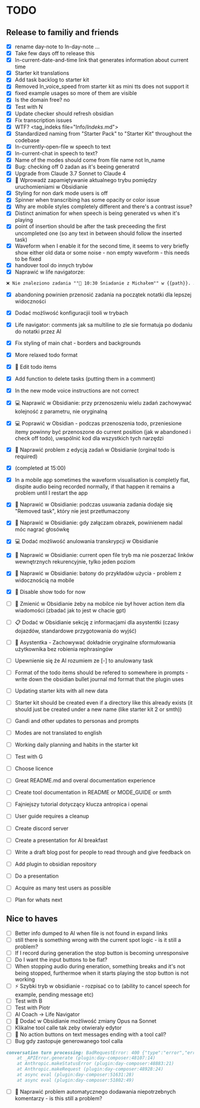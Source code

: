# TODO

## Release to familiy and friends
- [x] rename day-note to ln-day-note ...
- [x] Take few days off to release this
- [x] ln-current-date-and-time link that generates information about current time
- [x] Starter kit translations
- [x] Add task backlog to starter kit
- [x] Removed ln_voice_speed from starter kit as mini tts does not support it
- [x] fixed example usages so more of them are visible
- [x] Is the domain free? no
- [x] Test with N
- [x] Update checker should refresh obsidian
- [x] Fix transcription issues
- [x] WTF? <tag_indeks file="Info/_Indeks_.md">
- [x] Standardized naming from "Starter Pack" to "Starter Kit" throughout the codebase
- [x] ln-currently-open-file w speech to text
- [x] ln-current-chat in speech to text?
- [x] Name of the modes should come from file name not ln_name
- [x] Bug: checking off 0 zadan as it's beeing generatrd
- [x] Upgrade from Claude 3.7 Sonnet to Claude 4
- [x] 🔄 Wprowadź zapamiętywanie aktualnego trybu pomiędzy uruchomieniami w Obsidianie
- [x] Styling for non dark mode users is off
- [x] Spinner when transcribing has some opacity or color issue
- [x] Why are mobile styles completely different and there's a contrast issue?
- [x] Distinct animation for when speech is being generated vs when it's playing
- [x] point of insertion should be after the task preceeding the first uncompleted one (so any text in between should follow the inserted task)
- [x] Waveform when I enable it for the second time, it seems to very briefly show either old data or some noise - non empty waveform - this needs to be fixed
- [x] handover tool do innych trybów
- [x] Naprawić w life navigatorze:
```markdown
❌ Nie znaleziono zadania ""🍳 10:30 Śniadanie z Michałem"" w {{path}}. Jeśli zadanie znajduje się w innym pliku, określ go w parametrze file_path.
```
- [x] abandoning powinien przenosić zadania na początek notatki dla lepszej widoczności
- [x] Dodać możliwość konfiguracjii tooli w trybach
- [x] Life navigator: comments jak sa multiline to zle sie formatuja po dodaniu do notatki przez AI
- [x] Fix styling of main chat - borders and backgrounds
- [x] More relaxed todo format
- [x] 🔧 Edit todo items
- [x] Add function to delete tasks (putting them in a comment)
- [x] In the new mode voice instructions are not correct
- [x] 💻 Naprawić w Obsidianie: przy przenoszeniu wielu zadań zachowywać kolejność z parametru, nie oryginalną
- [x] 💻 Poprawić w Obsidian - podczas przenoszenia todo, przeniesione itemy powinny być przenoszone do current position (jak w abandoned i check off todo), uwspólnić kod dla wszystkich tych narzędzi
- [x] 🔧 Naprawić problem z edycją zadań w Obsidianie (orginal todo is required)
- [x] (completed at 15:00)
- [x] In a mobile app sometimes the waveform visualisation is completly flat, dispite audio being recorded normally, if that happen it remains a problem until I restart the app
- [x] 🔧 Naprawić w Obsidianie: podczas usuwania zadania dodaje się "Removed task", który nie jest przetłumaczony
- [x] 🎤 Naprawić w Obsidianie: gdy załączam obrazek, powinienem nadal móc nagrać głosówkę
- [x] 💻 Dodać możliwość anulowania transkrypcji w Obsidianie
- [x] 🔧 Naprawić w Obsidianie: current open file tryb ma nie poszerzać linków wewnętrznych rekurencyjnie, tylko jeden poziom
- [x] 🔧 Naprawić w Obsidianie: batony do przykładów użycia - problem z widocznością na mobile
- [x] 🔧 Disable show todo for now

- [ ] 📱 Zmienić w Obsidianie żeby na mobilce nie był hover action item dla wiadomości (zbadać jak to jest w chacie gpt)

- [ ] 📋 Dodać w Obsidianie sekcję z informacjami dla asystentki (czasy dojazdów, standardowe przygotowania do wyjść)
- [ ] 📝 Asystentka - Zachowywać dokładnie oryginalne sformułowania użytkownika bez robienia rephrasingów
- [ ] Upewnienie się że AI rozumiem ze [-] to anulowany task
- [ ] Format of the todo items should be refered to somewhere in prompts - write down the obsidian bullet journal md format that the plugin uses
- [ ] Updating starter kits with all new data
- [ ] Starter kit should be created even if a directory like this already exists (it should just be created under a new name (like starter kit 2 or smth))
- [ ] Gandi and other updates to personas and prompts
- [ ] Modes are not translated to english
- [ ] Working daily planning and habits in the starter kit

- [ ] Test with G

- [ ] Choose licence
- [ ] Great README.md and overal documentation experience
- [ ] Create tool documentation in README or MODE_GUIDE or smth
- [ ] Fajniejszy tutorial dotyczący klucza antropica i openai
- [ ] User guide requires a cleanup

- [ ] Create discord server

- [ ] Create a presentation for AI breakfast
- [ ] Write a draft blog post for people to read through and give feedback on

- [ ] Add plugin to obsidian repository

- [ ] Do a presentation
- [ ] Acquire as many test users as possible
- [ ] Plan for whats next

## Nice to haves
- [ ] Better info dumped to AI when file is not found in expand links
- [ ] still there is something wrong with the current spot logic - is it still a problem?
- [ ] If I record during generation the stop button is becoming unresponsive
- [ ] Do I want the input buttons to be flat?
- [ ] When stopping audio during eneration, something breaks and it's not being stopped, furthermoe when it starts playing the stop button is not working
- [ ] ⚡ Szybki tryb w obsidianie - rozpisać co to (ability to cancel speech for example, pending message etc)
- [ ] Test with B
- [ ] Test with Piotr
- [ ] AI Coach -> Life Navigator
- [ ] 🤖 Dodać w Obsidianie możliwość zmiany Opus na Sonnet
- [ ] Klikalne tool calle tak zeby otwieraly edytor
- [ ] 🔧 No action buttons on text messages ending with a tool call?
- [ ] Bug gdy zastopuje generowanego tool calla
```markdown
conversation turn processing: BadRequestError: 400 {"type":"error","error":{"type":"invalid_request_error","message":"messages.4: `tool_use` ids were found without `tool_result` blocks immediately after: toolu_016aY9VAzzsaK6mWENg3JN8L. Each `tool_use` block must have a corresponding `tool_result` block in the next message."}}
    at _APIError.generate (plugin:day-composer:48107:14)
    at Anthropic.makeStatusError (plugin:day-composer:48883:21)
    at Anthropic.makeRequest (plugin:day-composer:48928:24)
    at async eval (plugin:day-composer:51631:28)
    at async eval (plugin:day-composer:51802:49)
```
- [ ] 🐛 Naprawić problem automatycznego dodawania niepotrzebnych komentarzy - is this still a problem?
